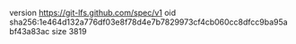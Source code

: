 version https://git-lfs.github.com/spec/v1
oid sha256:1e464d132a776df03e8f78d4e7b7829973cf4cb060cc8dfcc9ba95abf43a83ac
size 3819

